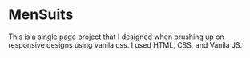 # MenSuits
This is a single page project that I designed when brushing up on responsive designs using vanila css.
I used HTML, CSS, and Vanila JS.
